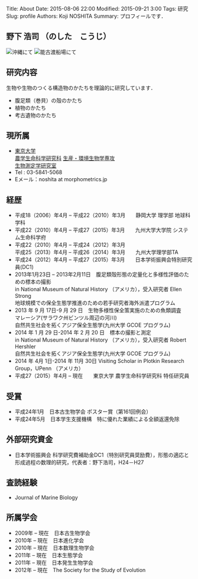 Title: About
Date: 2015-08-06 22:00
Modified: 2015-09-21 3:00
Tags: 研究
Slug: profile
Authors: Koji NOSHITA
Summary: プロフィールです．

## 野下 浩司 （のした　こうじ）

![沖縄にて]({filename}/images/portrait_01.png)
![能古渡船場にて]({filename}/images/portrait_02.png)

## 研究内容

生物や生物のつくる構造物のかたちを理論的に研究しています．

* 腹足類（巻貝）の殻のかたち
* 植物のかたち
* 考古遺物のかたち


## 現所属

* [東京大学](http://www.u-tokyo.ac.jp)  
  [農学生命科学研究科](http://www.a.u-tokyo.ac.jp/) [生産・環境生物学専攻](http://www.ab.a.u-tokyo.ac.jp/aeb/)  
  [生物測定学研究室](https://sites.google.com/a/ut-biomet.org/lbm/home)
* Tel : 03-5841-5068  
* Eメール：noshita at morphometrics.jp  

## 経歴

* 平成18（2006）年4月 – 平成22（2010）年3月　　静岡大学 理学部 地球科学科  
* 平成22（2010）年4月 – 平成27（2015）年3月　　九州大学大学院 システム生命科学府  
* 平成22（2010）年4月 – 平成24（2012）年3月  
  平成25（2013）年4月 – 平成26（2014）年3月　　九州大学理学部TA  
* 平成24（2012）年4月 – 平成27（2015）年3月　　日本学術振興会特別研究員(DC1)  
* 2013年1月23日 – 2013年2月11日　腹足類殻形態の定量化と多様性評価のための標本の撮影  
  in National Museum of Natural History （アメリカ），受入研究者 Ellen Strong  
  地球規模での保全生態学推進のための若手研究者海外派遣プログラム  
* 2013 年 9 月 17日-9 月 29 日　生物多様性保全策実施のための魚類調査  
  マレーシア(サラワク州ビンツル周辺の河川)  
自然共生社会を拓くアジア保全生態学(九州大学 GCOE プログラム)  
* 2014 年 1 月 29 日-2014 年 2 月 20 日　標本の撮影と測定  
in National Museum of Natural History （アメリカ），受入研究者 Robert Hershler  
自然共生社会を拓くアジア保全生態学(九州大学 GCOE プログラム)  
* 2014 年 4月 1日-2014 年 11月 30日 Visiting Scholar in Plotkin Research Group，UPenn （アメリカ）  
* 平成27（2015）年4月 – 現在　　東京大学 農学生命科学研究科 特任研究員  

 
## 受賞

* 平成24年1月　日本古生物学会 ポスター賞（第161回例会）  
* 平成24年5月　日本学生支援機構　特に優れた業績による全額返還免除  

## 外部研究資金

* 日本学術振興会 科学研究費補助金DC1（特別研究員奨励費），形態の適応と形成過程の数理的研究，代表者：野下浩司，H24－H27

## 査読経験

* Journal of Marine Biology

## 所属学会

* 2009年 – 現在　日本古生物学会  
* 2010年 – 現在　日本進化学会  
* 2010年 – 現在　日本数理生物学会  
* 2011年 – 現在　日本生態学会  
* 2011年 – 現在　日本発生生物学会  
* 2012年 – 現在　The Society for the Study of Evolution